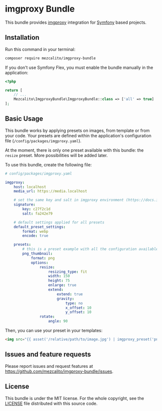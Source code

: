 # imgproxy Bundle

This bundle provides [imgproxy](https://imgproxy.net/) integration for
[Symfony](https://symfony.com/) based projects.

## Installation

Run this command in your terminal:

```bash
composer require mezcalito/imgproxy-bundle
```

If you don't use Symfony Flex, you must enable the bundle manually in the
application:

```php
<?php

return [
    // ...
    Mezcalito\ImgproxyBundle\ImgproxyBundle::class => ['all' => true]
];
```

## Basic Usage

This bundle works by applying presets on images, from template or from your
code. Your presets are defined within the application's configuration file
(`/config/packages/imgproxy.yaml`).

At the moment, there is only one preset available with this bundle: the
`resize` preset. More possibilities will be added later.

To use this bundle, create the following file:

```yaml
# config/packages/imgproxy.yaml

imgproxy:
    host: localhost
    media_url: https://media.localhost

    # set the same key and salt in imgproxy environment (https://docs.imgproxy.net/signing_the_url)
    signature:
        key: c27f2c1d
        salt: fa242e79

    # default settings applied for all presets
    default_preset_settings:
        format: webp
        encode: true

    presets:
        # this is a preset example with all the configuration available
        png_thumbnail:
            format: png
            options:
                resize:
                    resizing_type: fit
                    width: 150
                    height: 75
                    enlarge: true
                    extend:
                        extend: true
                        gravity:
                            type: no
                            x_offset: 10
                            y_offset: 10
                rotate:
                    angle: 90
```

Then, you can use your preset in your templates:

```html
<img src="{{ asset('/relative/path/to/image.jpg') | imgproxy_preset('png_thumbnail') }}" />
```

## Issues and feature requests

Please report issues and request features
at https://github.com/mezcalito/imgproxy-bundle/issues.

## License

This bundle is under the MIT license. For the whole copyright, see
the [LICENSE](LICENSE) file distributed with this source code.
